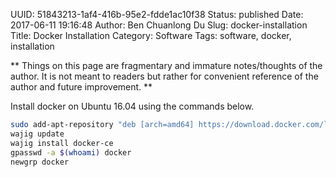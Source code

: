 UUID: 51843213-1af4-416b-95e2-fdde1ac10f38
Status: published
Date: 2017-06-11 19:16:48
Author: Ben Chuanlong Du
Slug: docker-installation
Title: Docker Installation
Category: Software
Tags: software, docker, installation

**
Things on this page are
fragmentary and immature notes/thoughts of the author.
It is not meant to readers
but rather for convenient reference of the author and future improvement.
**

Install docker on Ubuntu 16.04 using the commands below.

```bash
sudo add-apt-repository "deb [arch=amd64] https://download.docker.com/linux/ubuntu $(lsb_release -cs) stable"
wajig update
wajig install docker-ce
gpasswd -a $(whoami) docker
newgrp docker
```

